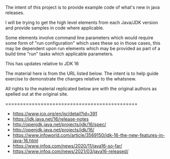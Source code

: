 The intent of this project is to provide example code of what's new in java releases.

I will be trying to get the high level elements from each Java/JDK version and provide samples in code where applicable.

Some elements involve command line parameters which would require some form of "run configuration" which uses these so in those cases, this may be dependent upon run elements which may be provided as part of a build time "run" tasks which applicable parameters.

This has updates relative to JDK 16

The material here is from the URL listed below. The intent is to help guide exercise to demonstrate the changes relative to the whatsnew.

All rights to the material replicated below are with the original authors as spelled out at the original site.

=============================================
- https://www.jcp.org/en/jsr/detail?id=391
- https://jdk.java.net/16/release-notes
- http://openjdk.java.net/projects/jdk/16/spec/
- http://openjdk.java.net/projects/jdk/16/
- https://www.infoworld.com/article/3569150/jdk-16-the-new-features-in-java-16.html
- https://www.infoq.com/news/2020/11/java16-so-far/
- https://www.infoq.com/news/2021/03/java16-released/